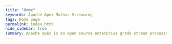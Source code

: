 ```yaml
---
title: "Home"
keywords: Apache Apex Malhar Streaming
tags: Home page
permalink: index.html
hide_sidebar: true
summary: Apache apex is an open source enterprise grade stream processing platform.
---
```

